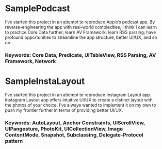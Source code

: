 # SamplePodcast

I’ve started this project in an attempt to reproduce Apple’s podcast app.
By reverse-engineering the app with real-world complexities, I think I can learn to practice Core Data further; learn AV Framework; learn RSS parsing; have profound opportunities to streamline the app structure, better UI/UX, and so on.

### Keywords: Core Data, Predicate, UITableView, RSS Parsing, AV Framework, Network


# SampleInstaLayout

I’ve started this project in an attempt to reproduce Instagram Layout app.
Instagram Layout app offers intuitive UI/UX to create a distinct layout with the photos of your choice.
I’ve always wanted to implement it on my own to push my frontier further in terms of providing better UI/UX.

### Keywords: AutoLayout, Anchor Constraints, UIScrollView, UIPangesture, PhotoKit, UICollectionView, Image ContentMode, Snapshot, Subclassing, Delegate-Protocol pattern
